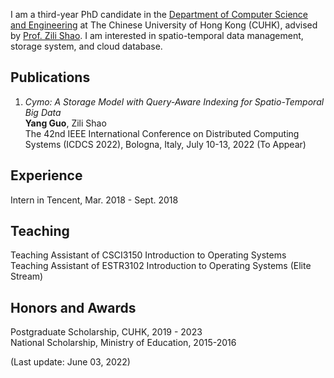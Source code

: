 I am a third-year PhD candidate in the [Department of Computer Science and Engineering](https://www.cse.cuhk.edu.hk/) at The Chinese University of Hong Kong (CUHK), advised by [Prof. Zili Shao](http://www.cse.cuhk.edu.hk/~shao/). I am interested in spatio-temporal data management, storage system, and cloud database.

## Publications
1. _Cymo: A Storage Model with Query-Aware Indexing for Spatio-Temporal Big Data_<br>
**Yang Guo**, Zili Shao<br>
The 42nd IEEE International Conference on Distributed Computing Systems (ICDCS 2022), Bologna, Italy, July 10-13, 2022 (To Appear)<br>

## Experience
Intern in Tencent, Mar. 2018 - Sept. 2018<br>

## Teaching
Teaching Assistant of CSCI3150 Introduction to Operating Systems<br>
Teaching Assistant of ESTR3102 Introduction to Operating Systems (Elite Stream)<br>

## Honors and Awards
Postgraduate Scholarship, CUHK, 2019 - 2023<br>
National Scholarship, Ministry of Education, 2015-2016<br>


(Last update: June 03, 2022)
